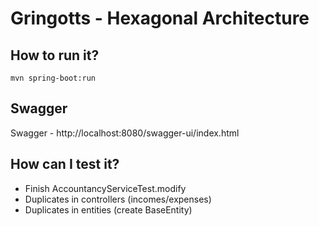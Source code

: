 # Gringotts - Hexagonal Architecture 



## How to run it?

```
mvn spring-boot:run
```

## Swagger

Swagger - http://localhost:8080/swagger-ui/index.html

## How can I test it?
- Finish AccountancyServiceTest.modify
- Duplicates in controllers (incomes/expenses)
- Duplicates in entities (create BaseEntity)